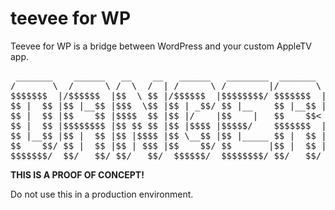 # teevee for WP

Teevee for WP is a bridge between WordPress and your custom AppleTV app. 
<pre>
 _______    ______   __    __   ______   ________  _______  
/       \  /      \ /  \  /  | /      \ /        |/       \ 
$$$$$$$  |/$$$$$$  |$$  \ $$ |/$$$$$$  |$$$$$$$$/ $$$$$$$  |
$$ |  $$ |$$ |__$$ |$$$  \$$ |$$ | _$$/ $$ |__    $$ |__$$ |
$$ |  $$ |$$    $$ |$$$$  $$ |$$ |/    |$$    |   $$    $$< 
$$ |  $$ |$$$$$$$$ |$$ $$ $$ |$$ |$$$$ |$$$$$/    $$$$$$$  |
$$ |__$$ |$$ |  $$ |$$ |$$$$ |$$ \__$$ |$$ |_____ $$ |  $$ |
$$    $$/ $$ |  $$ |$$ | $$$ |$$    $$/ $$       |$$ |  $$ |
$$$$$$$/  $$/   $$/ $$/   $$/  $$$$$$/  $$$$$$$$/ $$/   $$/ 
</pre>
**THIS IS A PROOF OF CONCEPT!**

Do not use this in a production environment. 
